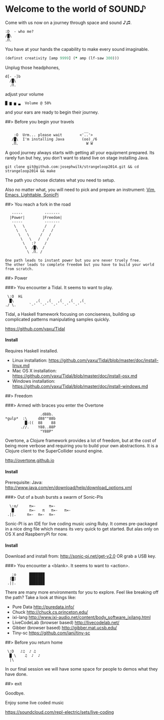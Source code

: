 # Welcome to the world of SOUND♪

Come with us now on a journey through space and sound ♪♫. 

```
:D  - who me?
/█\
.Π.
```

You have at your hands the capability to make every sound imaginable.

```clojure
(definst creativity [amp 9999] (* amp (lf-saw 300)))
```

Unplug those headphones,

```
d[-_-]b
  /█\
  .Π.
```

adjust your volume

```
█ ▆ ▅ ▃  Volume @ 50%
```

and your ears are ready to begin their journey.


##> Before you begin your travels

```
                                    __
    :O  Urm... please wait        <'..'>
   /█\  I'm installing Java        (oo)_/6
   .Π.                               W W
```

A good journey always starts with getting all your equipment prepared.
Its rarely fun but hey, you don't want to stand live on stage installing Java.

```
git clone git@github.com:josephwilk/strangeloop2014.git && cd strangeloop2014 && make
```

The path you choose dictates what you need to setup.

Also no matter what, you will need to pick and prepare an instrument: [Vim, Emacs, Lighttable, SonicPi](instruments/readme.md)

##> You reach a fork in the road

```
   -----          -------
  |Power|        |Freedom|
   -----          -------
    \   \         /   /
     \   \       /   /
      \   \     /   /
       \   \   /   /
        \   :?    / 
         \  /█\  /
          \ .Π. /  

One path leads to instant power but you are never truely free.
The other leads to complete freedom but you have to build your world from scratch.
```

##> Power


###> You encounter a Tidal. It seems to want to play.

```
 \:O  Hi
  █\          ,(   ,(   ,(   ,(   ,(
./ \.      `-'  `-'  `-'  `-'  `-'  `
```

Tidal, a Haskell framework focusing on conciseness, building up complicated patterns manipulating samples quickly.

https://github.com/yaxu/Tidal

#### Install

Requires Haskell installed.

* Linux installation:    https://github.com/yaxu/Tidal/blob/master/doc/install-linux.md
* Mac OS X installation: https://github.com/yaxu/Tidal/blob/master/doc/install-osx.md
* Windows installation:  https://github.com/yaxu/Tidal/blob/master/doc/install-windows.md

##> Freedom

###> Armed with braces you enter the Overtone

```
                .d88b.
*gulp*  :\     d88""88b
         █-((  88    88
       .//.    Y88..88P
                "Y88P"
```

Overtone, a Clojure framework provides a lot of freedom, but at the cost of being more verbose and requiring you to build your own abstractions. It is a Clojure client to the SuperCollider sound engine.

http://overtone.github.io

#### Install

Prerequisite: Java: http://www.java.com/en/download/help/download_options.xml

###> Out of a bush bursts a swarm of Sonic-PIs

```
  \:o/     π=-      π=-
   █       π=-   π   π=-   π=-
 .||.     π=-  π=-  π=-
```

Sonic-PI is an IDE for live coding music using Ruby. It comes pre-packaged in a nice dmg file which means its very quick to get started. But alas only on OS X and RaspberryPi for now.

#### Install

Download and install from: http://sonic-pi.net/get-v2.0 OR grab a USB key.

###> You encounter a &lt;blank&gt;. It seems to want to &lt;action&gt;.

```
   :o      ███████      
  [█]      ███████            
 .||.      ███████
```

There are many more environments for you to explore. Feel like breaking off the path?
Take a look at things like:

* Pure Data http://puredata.info/
* Chuck http://chuck.cs.princeton.edu/
* ixi-lang http://www.ixi-audio.net/content/body_software_ixilang.html
* LiveCodeLab (browser based) http://livecodelab.net/
* Gibber (browser based) http://gibber.mat.ucsb.edu/
* Tiny-sc https://github.com/iani/tiny-sc

##> Before you return home

```
 \:D   ♪♫  ♪ ♫
  █ \    ♫  ♪  ♪
  |\ 
```

In our final session we will have some space for people to demos what they have done. 

##> exit

Goodbye. 

Enjoy some live coded music

https://soundcloud.com/repl-electric/sets/live-coding
